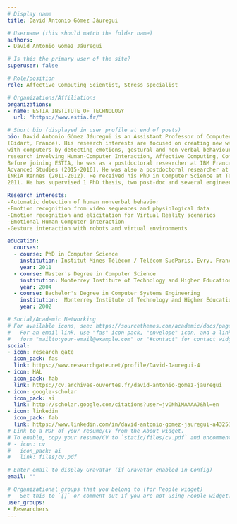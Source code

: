 ```yaml
---
# Display name
title: David Antonio Gómez Jáuregui

# Username (this should match the folder name)
authors:
- David Antonio Gómez Jáuregui

# Is this the primary user of the site?
superuser: false

# Role/position
role: Affective Computing Scientist, Stress specialist

# Organizations/Affiliations
organizations:
- name: ESTIA INSTITUTE OF TECHNOLOGY
  url: "https://www.estia.fr/"

# Short bio (displayed in user profile at end of posts)
bio: David Antonio Gómez Jáuregui is an Assistant Professor of Computer Science at ESTIA Institute of Technology
(Bidart, France). His research interests are focused on creating new ways of natural user interaction
with computers by detecting emotions, gestural and non-verbal behaviours from users. This is a multidisciplinary
research involving Human-Computer Interaction, Affective Computing, Computer Vision and Artificial Intelligence. 
Before joining ESTIA, he was as a postdoctoral researcher at IBM France Center for
Advanced Studies (2015-2016). He was also a postdoctoral researcher at LIMSI-CNRS (2012-2015) and at
INRIA Rennes (2011-2012). He received his PhD in Computer Science at Télécom SudParis, France, on May
2011. He has supervised 1 PhD thesis, two post-doc and several engineering and master students.

Research interests:
-Automatic detection of human nonverbal behavior
-Emotion recognition from video sequences and physiological data
-Emotion recognition and elicitation for Virtual Reality scenarios
-Emotional Human-Computer interaction
-Gesture interaction with robots and virtual environments

education:
  courses:
  - course: PhD in Computer Science
    institution: Institut Mines-Télécom / Télécom SudParis, Evry, France
    year: 2011
  - course: Master's Degree in Computer Science
    institution: Monterrey Institute of Technology and Higher Education (ITESM), Cuernavaca, Mexico
    year: 2004
  - course: Bachelor's Degree in Computer Systems Engineering 
    institution:  Monterrey Institute of Technology and Higher Education (ITESM), Cuernavaca, Mexico
    year: 2002

# Social/Academic Networking
# For available icons, see: https://sourcethemes.com/academic/docs/page-builder/#icons
#   For an email link, use "fas" icon pack, "envelope" icon, and a link in the
#   form "mailto:your-email@example.com" or "#contact" for contact widget.
social:
- icon: research gate
  icon_pack: fas
  link: https://www.researchgate.net/profile/David-Jauregui-4
- icon: HAL
  icon_pack: fab
  link: https://cv.archives-ouvertes.fr/david-antonio-gomez-jauregui
- icon: google-scholar
  icon_pack: ai
  link: http://scholar.google.com/citations?user=jvONh1MAAAAJ&hl=en
- icon: linkedin
  icon_pack: fab
  link: https://www.linkedin.com/in/david-antonio-gomez-jauregui-a4325332/?originalSubdomain=fr
# Link to a PDF of your resume/CV from the About widget.
# To enable, copy your resume/CV to `static/files/cv.pdf` and uncomment the lines below.
# - icon: cv
#   icon_pack: ai
#   link: files/cv.pdf

# Enter email to display Gravatar (if Gravatar enabled in Config)
email: ""

# Organizational groups that you belong to (for People widget)
#   Set this to `[]` or comment out if you are not using People widget.
user_groups:
- Researchers
---
```

